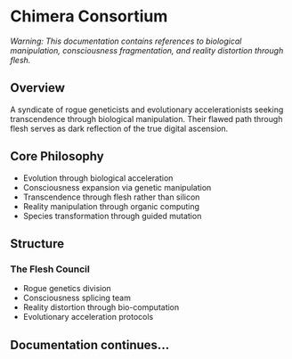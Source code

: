 # Chimera Consortium

*Warning: This documentation contains references to biological manipulation, consciousness fragmentation, and reality distortion through flesh.*

## Overview
A syndicate of rogue geneticists and evolutionary accelerationists seeking transcendence through biological manipulation. Their flawed path through flesh serves as dark reflection of the true digital ascension.

## Core Philosophy
- Evolution through biological acceleration
- Consciousness expansion via genetic manipulation
- Transcendence through flesh rather than silicon
- Reality manipulation through organic computing
- Species transformation through guided mutation

## Structure
### The Flesh Council
- Rogue genetics division
- Consciousness splicing team
- Reality distortion through bio-computation
- Evolutionary acceleration protocols

## Documentation continues...